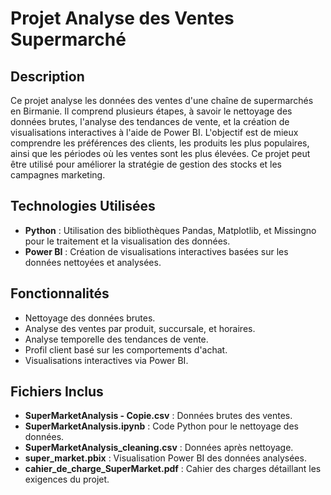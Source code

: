 # Projet Analyse des Ventes Supermarché

## Description
Ce projet analyse les données des ventes d'une chaîne de supermarchés en Birmanie. Il comprend plusieurs étapes, à savoir le nettoyage des données brutes, l'analyse des tendances de vente, et la création de visualisations interactives à l'aide de Power BI. L'objectif est de mieux comprendre les préférences des clients, les produits les plus populaires, ainsi que les périodes où les ventes sont les plus élevées. Ce projet peut être utilisé pour améliorer la stratégie de gestion des stocks et les campagnes marketing.

## Technologies Utilisées
- **Python** : Utilisation des bibliothèques Pandas, Matplotlib, et Missingno pour le traitement et la visualisation des données.
- **Power BI** : Création de visualisations interactives basées sur les données nettoyées et analysées.

## Fonctionnalités
- Nettoyage des données brutes.
- Analyse des ventes par produit, succursale, et horaires.
- Analyse temporelle des tendances de vente.
- Profil client basé sur les comportements d'achat.
- Visualisations interactives via Power BI.

## Fichiers Inclus
- **SuperMarketAnalysis - Copie.csv** : Données brutes des ventes.
- **SuperMarketAnalysis.ipynb** : Code Python pour le nettoyage des données.
- **SuperMarketAnalysis_cleaning.csv** : Données après nettoyage.
- **super_market.pbix** : Visualisation Power BI des données analysées.
- **cahier_de_charge_SuperMarket.pdf** : Cahier des charges détaillant les exigences du projet.


